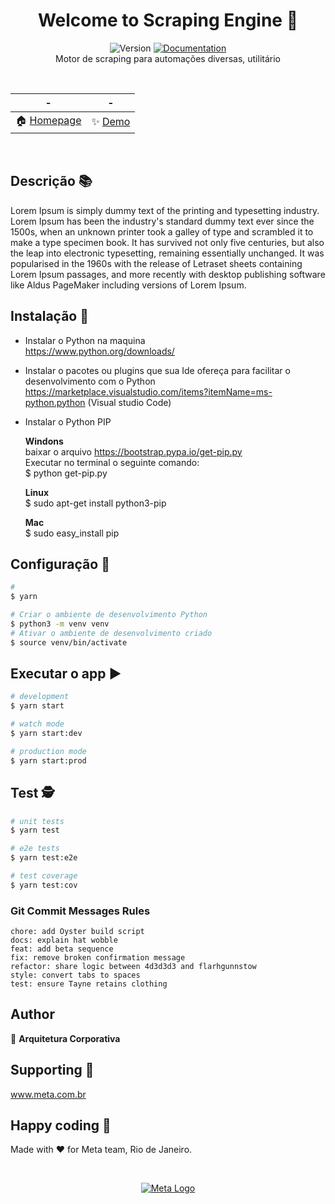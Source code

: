 
  <h1 align="center">Welcome to Scraping Engine 👋</h1>
<p align="center">
  <img alt="Version" src="https://img.shields.io/badge/version-1.0.0-blue.svg?cacheSeconds=2592000" />
  <a href="https://dev.azure.com/localiza/Arquitetura%20Corporativa/_git/Scraping%20Engine" target="_blank">
    <img alt="Documentation" src="https://img.shields.io/badge/documentation-yes-brightgreen.svg" />
  </a>
  <br/>
  Motor de scraping para automações diversas, utilitário
</p>  

  <br/>
  
   | - | - |
   | - | ------------ |
   |🏠 [Homepage](https://dev.azure.com/localiza/Arquitetura%20Corporativa/_git/Scraping%20Engine) |✨ [Demo](https://dev.azure.com/localiza/Arquitetura%20Corporativa/_git/Scraping%20Engine)|

  <br/>


## Descrição 📚

Lorem Ipsum is simply dummy text of the printing and typesetting industry. Lorem Ipsum has been the industry's standard dummy text ever since the 1500s, when an unknown printer took a galley of type and scrambled it to make a type specimen book. It has survived not only five centuries, but also the leap into electronic typesetting, remaining essentially unchanged. It was popularised in the 1960s with the release of Letraset sheets containing Lorem Ipsum passages, and more recently with desktop publishing software like Aldus PageMaker including versions of Lorem Ipsum.

## Instalação :minidisc:

 - Instalar o Python na maquina <br/>
 https://www.python.org/downloads/

- Instalar o pacotes ou plugins que sua Ide ofereça para facilitar o desenvolvimento com o Python
https://marketplace.visualstudio.com/items?itemName=ms-python.python (Visual studio Code)

- Instalar o Python PIP

    **Windons** <br/>
    baixar o arquivo https://bootstrap.pypa.io/get-pip.py <br/>
    Executar no terminal o seguinte comando: <br/>
    $ python get-pip.py

    **Linux** <br/>
    $ sudo apt-get install python3-pip

    **Mac** <br/>
    $ sudo easy_install pip


## Configuração :wrench:
```bash
# 
$ yarn

# Criar o ambiente de desenvolvimento Python
$ python3 -m venv venv
# Ativar o ambiente de desenvolvimento criado
$ source venv/bin/activate
```

## Executar o app ▶

```bash
# development
$ yarn start

# watch mode
$ yarn start:dev

# production mode
$ yarn start:prod
```

## Test 🕵️

```bash
# unit tests
$ yarn test

# e2e tests
$ yarn test:e2e

# test coverage
$ yarn test:cov
```


### Git Commit Messages Rules

``` 
chore: add Oyster build script
docs: explain hat wobble
feat: add beta sequence
fix: remove broken confirmation message
refactor: share logic between 4d3d3d3 and flarhgunnstow
style: convert tabs to spaces
test: ensure Tayne retains clothing
```

## Author

👤 **Arquitetura Corporativa**


## Supporting 🍻
www.meta.com.br


## Happy coding 💯
Made with ❤️ for Meta team, Rio de Janeiro.


</br>

<p align="center">
  <a href="https://www.meta.com.br/" target="blank"><img src="https://www.meta.com.br/wp-content/uploads/2019/04/logo.png" alt="Meta Logo" /></a>
</p>
